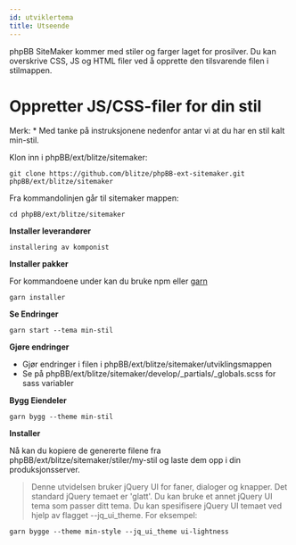 ```yaml
---
id: utviklertema
title: Utseende
---
```


phpBB SiteMaker kommer med stiler og farger laget for prosilver. Du kan overskrive CSS, JS og HTML filer ved å opprette den tilsvarende filen i stilmappen.

# Oppretter JS/CSS-filer for din stil

Merk: * Med tanke på instruksjonene nedenfor antar vi at du har en stil kalt min-stil.

Klon inn i phpBB/ext/blitze/sitemaker:

    git clone https://github.com/blitze/phpBB-ext-sitemaker.git phpBB/ext/blitze/sitemaker
    

Fra kommandolinjen går til sitemaker mappen:

    cd phpBB/ext/blitze/sitemaker
    

**Installer leverandører**

    installering av komponist
    

**Installer pakker**

For kommandoene under kan du bruke npm eller [garn](https://yarnpkg.com)

    garn installer
    

**Se Endringer**

    garn start --tema min-stil
    

**Gjøre endringer**

* Gjør endringer i filen i phpBB/ext/blitze/sitemaker/utviklingsmappen
* Se på phpBB/ext/blitze/sitemaker/develop/_partials/_globals.scss for sass variabler

**Bygg Eiendeler**

    garn bygg --theme min-stil
    

**Installer**

Nå kan du kopiere de genererte filene fra phpBB/ext/blitze/sitemaker/stiler/my-stil og laste dem opp i din produksjonsserver.

> Denne utvidelsen bruker jQuery UI for faner, dialoger og knapper. Det standard jQuery temaet er 'glatt'. Du kan bruke et annet jQuery UI tema som passer ditt tema. Du kan spesifisere jQuery UI temaet ved hjelp av flagget --jq_ui_theme. For eksempel:

    garn bygge --theme min-style --jq_ui_theme ui-lightness